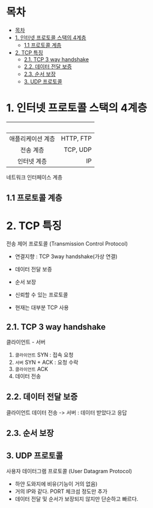 # 목차
- [목차](#목차)
- [1. 인터넷 프로토콜 스택의 4계층](#1-인터넷-프로토콜-스택의-4계층)
  - [1.1 프로토콜 계층](#11-프로토콜-계층)
- [2. TCP 특징](#2-tcp-특징)
  - [2.1. TCP 3 way handshake](#21-tcp-3-way-handshake)
  - [2.2. 데이터 전달 보증](#22-데이터-전달-보증)
  - [2.3. 순서 보장](#23-순서-보장)
  - [3. UDP 프로토콜](#3-udp-프로토콜)

# 1. 인터넷 프로토콜 스택의 4계층

|　|　|
|:-:|-:|
애플리케이션 계층 | HTTP, FTP
전송 계층 | TCP, UDP
인터넷 계층 | IP
네트워크 인터페이스 계층

## 1.1 프로토콜 계층

# 2. TCP 특징
전송 제어 프로토콜 (Transmission Control Protocol)

- 연결지향 : TCP 3way handshake(가상 연결)
- 데이터 전달 보증
- 순서 보장

- 신뢰할 수 있는 프로토콜
- 현재는 대부분 TCP 사용

## 2.1. TCP 3 way handshake

클라이언트 - 서버

1. `클라이언트` SYN : 접속 요청
2. `서버` SYN + ACK : 요청 수락
3. `클라이언트` ACK
4. 데이터 전송

## 2.2. 데이터 전달 보증

클라이언트 데이터 전송 -> 서버 : 데이터 받았다고 응답

## 2.3. 순서 보장

## 3. UDP 프로토콜
사용자 데이터그램 프로토콜 (User Datagram Protocol)
- 하얀 도와지에 비유(기능이 거의 없음)
- 거의 IP와 같다. PORT 체크섬 정도만 추가
- 데이터 전달 및 순서가 보장되지 않지만 단순하고 빠르다.
